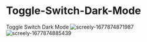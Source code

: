 # Toggle-Switch-Dark-Mode
Toggle Switch Dark Mode
![screely-1677874871987](https://user-images.githubusercontent.com/121637550/222822330-9009d8f9-ab70-4afd-838f-51235ad59b45.png)
![screely-1677874885439](https://user-images.githubusercontent.com/121637550/222822346-3d2dc81f-fdaa-4c19-8869-fe155c7c1ba1.png)
